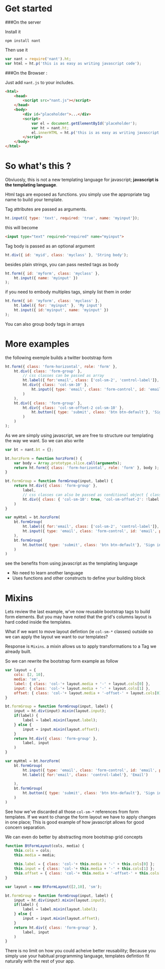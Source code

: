 Get started
===========

###On the server

Install it

```
npm install nant
```

Then use it

```javascript
var nant = require('nant').ht;
var html = ht.p('this is as easy as writing javascript code');
```

###On the Browser :

Just add `nant.js` to your includes.


```html
<html>
	<head>
	    <script src="nant.js"></script>
	</head>
	<body>
		<div id="placeholder">...</div>
		<script>
			var el = document.getElementById('placeholder');
			var ht = nant.ht;
			el.innerHTML = ht.p('this is as easy as writing javascript code'); 
		</script>
	</body>
</html>
```

So what's this ?
================

Obviuosly, this is not a new templating language for javascript; **javascript is the templating language**.

Html tags are exposed as functions. you simply use the appropriate tag name to build your template. 

Tag attributes are passed as arguments.

```javascript
ht.input({ type: 'text', required: 'true', name: 'myinput'});
```

this will become

```html
<input type="text" required="required" name="myinput">
```

Tag body is passed as an optional argument

```javascript
ht.div({ id: 'myid', class: 'myclass' }, 'String body');
```

besides plain strings, you can pass nested tags as body

```javascript
ht.form({ id: 'myform', class: 'myclass' }, 
    ht.input({ name: 'myinput' })
);
```

if you need to embody multiples tags, simply list them in order

```javascript
ht.form({ id: 'myform', class: 'myclass' }, 
    ht.label({ for: 'myinput' }, 'My input')
    ht.input({ id:'myinput', name: 'myinput' })
);
```
You can also group body tags in arrays


More examples
==============

the following exemple builds a twitter bootstrap form

```javascript
ht.form({ class: 'form-horizontal', role: 'form' }, 
    ht.div({ class: 'form-group' },
        // css classes can be passed as array
        ht.label({ for:'email', class: ['col-sm-2', 'control-label']}, 'Email'),
        ht.div({ class: 'col-sm-10' },
            ht.input({ type: 'email', class: 'form-control', id: 'email', placeholder: 'Email' })
        )
    ),
    ht.div({ class: 'form-group' },
        ht.div({ class: 'col-sm-offset-2 col-sm-10' },
            ht.button({ type: 'submit', class: 'btn btn-default'}, 'Sign in')
        )
    )
);
```

As we are simply using javascript, we are free to structure our templating the way we want. So we can also write

```javascript
var bt = nant.bt = {};

bt.horzForm = function horzForm() {
    var body = Array.prototype.slice.call(arguments);
    return ht.form({ class: 'form-horizontal', role: 'form' }, body );
}

bt.formGroup = function formGroup(input, label) {
    return ht.div({ class: 'form-group' },
        label,
        // css classes can also be passed as conditional object { class1: condition, class2: condition, ...}
        ht.div({ class: { 'col-sm-10': true, 'col-sm-offset-2': !label }}, input )
    )
}

var myHtml = bt.horzForm(
    bt.formGroup(
        ht.label({ for:'email', class: ['col-sm-2', 'control-label']}, 'Email'),
        ht.input({ type: 'email', class: 'form-control', id: 'email', placeholder: 'Email' })
    ),
    bt.formGroup(
        ht.button({ type: 'submit', class: 'btn btn-default'}, 'Sign in')
    )
)
```

see the benefits from using javascript as the templating language

- No need to learn another language
- Uses functions and other constructs to define your building block


Mixins
=============

Lets review the last example, w've now reusable bootstrap tags to build form elements. But you may have noted that the grid's columns layout is hard coded inside the templates.

What if we want to move layout defintion (ie `col-sm-*` classes) outside so we can apply the layout we want to our templates?

Response is `Mixins`. a mixin allows us to apply transformations to a Tag we already built.

So we can rewrite the bootstrap form example as follow

```javascript
var layout = {
    cols: [2, 10],
    media: 'sm',
    label: { class: 'col-'+ layout.media + '-' + layout.cols[0] },
    input: { class: 'col-'+ layout.media + '-' + layout.cols[1] },
    offset: { class: 'col-'+ layout.media + '-offset-' + layout.cols[0] }
}

bt.formGroup = function formGroup(input, label) {
    input = ht.div(input).mixin(layout.input);
    if(label) {
        label = label.mixin(layout.label);
    } else {
        input = input.mixin(layout.offset);
    }
    return ht.div({ class: 'form-group' },
        label, input
    )
}

var myHtml = bt.horzForm(
    bt.formGroup(
        ht.input({ type: 'email', class: 'form-control', id: 'email', placeholder: 'Email' }),
        ht.label({ for:'email', class: 'control-label'}, 'Email')
        
    ),
    bt.formGroup(
        ht.button({ type: 'submit', class: 'btn btn-default'}, 'Sign in')
    )
)
```

See how we've discarded all those `col-sm-*` references from form templates. If we want to change the form layout we have to apply changes in one place; This is good example of how javascript allows for good concern separation.

We can even do better by abstracting more bootstrap grid concepts

```javascript
function BtFormLayout(cols, media) {
    this.cols = cols;
    this.media = media;
	
	this.label = { class: 'col-'+ this.media + '-' + this.cols[0] };
    this.input = { class: 'col-'+ this.media + '-' + this.cols[1] };
    this.offset = { class: 'col-'+ this.media + '-offset-' + this.cols[0] };
}

var layout = new BtFormLayout([2,10], 'sm');

bt.formGroup = function formGroup(input, label) {
    input = ht.div(input).mixin(layout.input);
    if(label) {
        label = label.mixin(layout.label);
    } else {
        input = input.mixin(layout.offset);
    }
    return ht.div({ class: 'form-group' },
        label, input
    )
}
```

There is no limit on how you could acheive better reusability; Because you simply use your habitual programming language, templates defintion fit naturally with the rest of your app.
